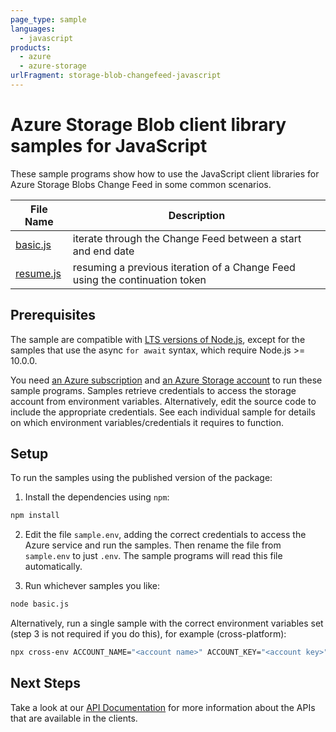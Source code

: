 ```yaml
---
page_type: sample
languages:
  - javascript
products:
  - azure
  - azure-storage
urlFragment: storage-blob-changefeed-javascript
---
```


# Azure Storage Blob client library samples for JavaScript

These sample programs show how to use the JavaScript client libraries for Azure Storage Blobs Change Feed in some common scenarios.

| **File Name**       | **Description**                                                             |
| ------------------- | --------------------------------------------------------------------------- |
| [basic.js][basic]   | iterate through the Change Feed between a start and end date                |
| [resume.js][resume] | resuming a previous iteration of a Change Feed using the continuation token |

## Prerequisites

The sample are compatible with [LTS versions of Node.js](https://nodejs.org/about/releases/), except for the samples that use the async `for await` syntax, which require Node.js >= 10.0.0.

You need [an Azure subscription][freesub] and [an Azure Storage account][azstorage] to run these sample programs. Samples retrieve credentials to access the storage account from environment variables. Alternatively, edit the source code to include the appropriate credentials. See each individual sample for details on which environment variables/credentials it requires to function.

## Setup

To run the samples using the published version of the package:

1. Install the dependencies using `npm`:

```bash
npm install
```

2. Edit the file `sample.env`, adding the correct credentials to access the Azure service and run the samples. Then rename the file from `sample.env` to just `.env`. The sample programs will read this file automatically.

3. Run whichever samples you like:

```bash
node basic.js
```

Alternatively, run a single sample with the correct environment variables set (step 3 is not required if you do this), for example (cross-platform):

```bash
npx cross-env ACCOUNT_NAME="<account name>" ACCOUNT_KEY="<account key>" node basic.js
```

## Next Steps

Take a look at our [API Documentation][apiref] for more information about the APIs that are available in the clients.

[basic]: https://github.com/Azure/azure-sdk-for-js/tree/main/sdk/storage/storage-blob-changefeed/samples/javascript/basic.js
[resume]: https://github.com/Azure/azure-sdk-for-js/tree/main/sdk/storage/storage-blob-changefeed/samples/javascript/resume.js
[apiref]: https://docs.microsoft.com/javascript/api/@azure/storage-blob-changefeed
[azstorage]: https://docs.microsoft.com/azure/storage/common/storage-account-overview
[freesub]: https://azure.microsoft.com/free/
